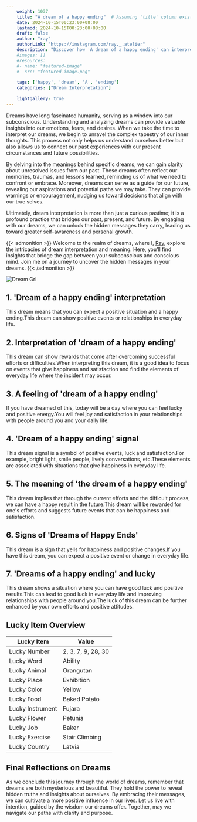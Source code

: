 ```yaml
---
    weight: 1037
    title: "A dream of a happy ending"  # Assuming 'title' column exists
    date: 2024-10-15T00:23:00+08:00
    lastmod: 2024-10-15T00:23:00+08:00
    draft: false
    author: "ray"
    authorLink: "https://instagram.com/ray._.atelier"
    description: "Discover how 'A dream of a happy ending' can interpret your future and uncover its significant meanings in your life."
    #images: []
    #resources:
    #- name: "featured-image"
    #  src: "featured-image.png"
    
    tags: ['happy', 'dream', 'A', 'ending']
    categories: ["Dream Interpretation"]
    
    lightgallery: true
---
```

    
Dreams have long fascinated humanity, serving as a window into our subconscious. Understanding and analyzing dreams can provide valuable insights into our emotions, fears, and desires. When we take the time to interpret our dreams, we begin to unravel the complex tapestry of our inner thoughts. This process not only helps us understand ourselves better but also allows us to connect our past experiences with our present circumstances and future possibilities.

By delving into the meanings behind specific dreams, we can gain clarity about unresolved issues from our past. These dreams often reflect our memories, traumas, and lessons learned, reminding us of what we need to confront or embrace. Moreover, dreams can serve as a guide for our future, revealing our aspirations and potential paths we may take. They can provide warnings or encouragement, nudging us toward decisions that align with our true selves.

Ultimately, dream interpretation is more than just a curious pastime; it is a profound practice that bridges our past, present, and future. By engaging with our dreams, we can unlock the hidden messages they carry, leading us toward greater self-awareness and personal growth.

{{< admonition >}}
Welcome to the realm of dreams, where I, [Ray](https://instagram.com/ray._.atelier), explore the intricacies of dream interpretation and meaning. Here, you’ll find insights that bridge the gap between your subconscious and conscious mind. Join me on a journey to uncover the hidden messages in your dreams.
{{< /admonition >}}

![Dream Grl](https://cdn.pixabay.com/photo/2017/11/02/03/35/gothic-2910057_1280.jpg "Dream Grl")

## 1. 'Dream of a happy ending' interpretation
This dream means that you can expect a positive situation and a happy ending.This dream can show positive events or relationships in everyday life.

## 2. Interpretation of 'dream of a happy ending'
This dream can show rewards that come after overcoming successful efforts or difficulties.When interpreting this dream, it is a good idea to focus on events that give happiness and satisfaction and find the elements of everyday life where the incident may occur.

## 3. A feeling of 'dream of a happy ending'
If you have dreamed of this, today will be a day where you can feel lucky and positive energy.You will feel joy and satisfaction in your relationships with people around you and your daily life.

## 4. 'Dream of a happy ending' signal
This dream signal is a symbol of positive events, luck and satisfaction.For example, bright light, smile people, lively conversations, etc.These elements are associated with situations that give happiness in everyday life.

## 5. The meaning of 'the dream of a happy ending'
This dream implies that through the current efforts and the difficult process, we can have a happy result in the future.This dream will be rewarded for one's efforts and suggests future events that can be happiness and satisfaction.

## 6. Signs of 'Dreams of Happy Ends'
This dream is a sign that yells for happiness and positive changes.If you have this dream, you can expect a positive event or change in everyday life.

## 7. 'Dreams of a happy ending' and lucky
This dream shows a situation where you can have good luck and positive results.This can lead to good luck in everyday life and improving relationships with people around you.The luck of this dream can be further enhanced by your own efforts and positive attitudes.

## Lucky Item Overview
| Lucky Item          | Value              |
|---------------|--------------------|
| Lucky Number        | 2, 3, 7, 9, 28, 30  |
| Lucky Word          | Ability |
| Lucky Animal        | Orangutan |
| Lucky Place         | Exhibition     |
| Lucky Color         | Yellow     |
| Lucky Food          | Baked Potato      |
| Lucky Instrument    | Fujara |
| Lucky Flower        | Petunia    |
| Lucky Job           | Baker       |
| Lucky Exercise      | Stair Climbing  |
| Lucky Country       | Latvia    |


##  Final Reflections on Dreams

As we conclude this journey through the world of dreams, remember that dreams are both mysterious and beautiful. They hold the power to reveal hidden truths and insights about ourselves. By embracing their messages, we can cultivate a more positive influence in our lives. Let us live with intention, guided by the wisdom our dreams offer. Together, may we navigate our paths with clarity and purpose.
